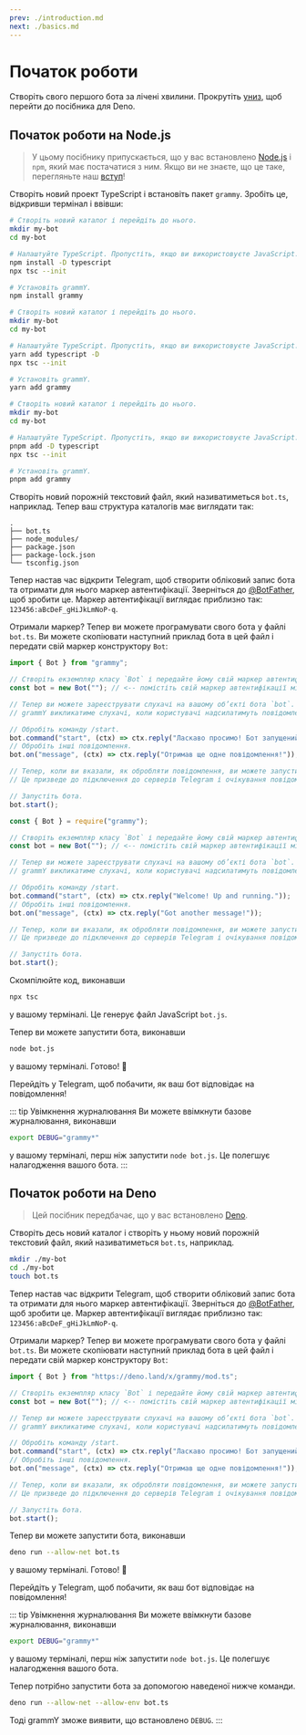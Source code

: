 ```yaml
---
prev: ./introduction.md
next: ./basics.md
---
```


# Початок роботи

Створіть свого першого бота за лічені хвилини. Прокрутіть [униз](#початок-роботи-на-deno), щоб перейти до посібника для Deno.

## Початок роботи на Node.js

> У цьому посібнику припускається, що у вас встановлено [Node.js](https://nodejs.org) і `npm`, який має постачатися з ним.
> Якщо ви не знаєте, що це таке, перегляньте наш [вступ](./introduction.md)!

Створіть новий проект TypeScript і встановіть пакет `grammy`.
Зробіть це, відкривши термінал і ввівши:

<CodeGroup>
 <CodeGroupItem title="NPM" active>

```sh
# Створіть новий каталог і перейдіть до нього.
mkdir my-bot
cd my-bot

# Налаштуйте TypeScript. Пропустіть, якщо ви використовуєте JavaScript.
npm install -D typescript
npx tsc --init

# Установіть grammY.
npm install grammy
```

</CodeGroupItem>
 <CodeGroupItem title="Yarn">

```sh
# Створіть новий каталог і перейдіть до нього.
mkdir my-bot
cd my-bot

# Налаштуйте TypeScript. Пропустіть, якщо ви використовуєте JavaScript.
yarn add typescript -D
npx tsc --init

# Установіть grammY.
yarn add grammy
```

</CodeGroupItem>
  <CodeGroupItem title="pnpm">

```sh
# Створіть новий каталог і перейдіть до нього.
mkdir my-bot
cd my-bot

# Налаштуйте TypeScript. Пропустіть, якщо ви використовуєте JavaScript.
pnpm add -D typescript
npx tsc --init

# Установіть grammY.
pnpm add grammy
```

</CodeGroupItem>
</CodeGroup>

Створіть новий порожній текстовий файл, який називатиметься `bot.ts`, наприклад.
Тепер ваш структура каталогів має виглядати так:

```asciiart:no-line-numbers
.
├── bot.ts
├── node_modules/
├── package.json
├── package-lock.json
└── tsconfig.json
```

Тепер настав час відкрити Telegram, щоб створити обліковий запис бота та отримати для нього маркер автентифікації.
Зверніться до [@BotFather](https://t.me/BotFather), щоб зробити це.
Маркер автентифікації виглядає приблизно так: `123456:aBcDeF_gHiJkLmNoP-q`.

Отримали маркер? Тепер ви можете програмувати свого бота у файлі `bot.ts`.
Ви можете скопіювати наступний приклад бота в цей файл і передати свій маркер конструктору `Bot`:

<CodeGroup>
 <CodeGroupItem title="TypeScript" active>

```ts
import { Bot } from "grammy";

// Створіть екземпляр класу `Bot` і передайте йому свій маркер автентифікації.
const bot = new Bot(""); // <-- помістіть свій маркер автентифікації між ""

// Тепер ви можете зареєструвати слухачі на вашому об’єкті бота `bot`.
// grammY викликатиме слухачі, коли користувачі надсилатимуть повідомлення вашому боту.

// Обробіть команду /start.
bot.command("start", (ctx) => ctx.reply("Ласкаво просимо! Бот запущений і працює."));
// Обробіть інші повідомлення.
bot.on("message", (ctx) => ctx.reply("Отримав ще одне повідомлення!"));

// Тепер, коли ви вказали, як обробляти повідомлення, ви можете запустити свого бота.
// Це призведе до підключення до серверів Telegram і очікування повідомлень.

// Запустіть бота.
bot.start();
```

</CodeGroupItem>
 <CodeGroupItem title="JavaScript">

```js
const { Bot } = require("grammy");

// Створіть екземпляр класу `Bot` і передайте йому свій маркер автентифікації.
const bot = new Bot(""); // <-- помістіть свій маркер автентифікації між ""

// Тепер ви можете зареєструвати слухачі на вашому об’єкті бота `bot`.
// grammY викликатиме слухачі, коли користувачі надсилатимуть повідомлення вашому боту.

// Обробіть команду /start.
bot.command("start", (ctx) => ctx.reply("Welcome! Up and running."));
// Обробіть інші повідомлення.
bot.on("message", (ctx) => ctx.reply("Got another message!"));

// Тепер, коли ви вказали, як обробляти повідомлення, ви можете запустити свого бота.
// Це призведе до підключення до серверів Telegram і очікування повідомлень.

// Запустіть бота.
bot.start();
```

</CodeGroupItem>
</CodeGroup>

Скомпілюйте код, виконавши

```sh
npx tsc
```

у вашому терміналі.
Це генерує файл JavaScript `bot.js`.

Тепер ви можете запустити бота, виконавши

```sh
node bot.js
```

у вашому терміналі.
Готово! :tada:

Перейдіть у Telegram, щоб побачити, як ваш бот відповідає на повідомлення!

::: tip Увімкнення журналювання
Ви можете ввімкнути базове журналювання, виконавши

```sh
export DEBUG="grammy*"
```

у вашому терміналі, перш ніж запустити `node bot.js`.
Це полегшує налагодження вашого бота.
:::

## Початок роботи на Deno

> Цей посібник передбачає, що у вас встановлено [Deno](https://deno.land).

Створіть десь новий каталог і створіть у ньому новий порожній текстовий файл, який називатиметься `bot.ts`, наприклад.

```sh
mkdir ./my-bot
cd ./my-bot
touch bot.ts
```

Тепер настав час відкрити Telegram, щоб створити обліковий запис бота та отримати для нього маркер автентифікації.
Зверніться до [@BotFather](https://t.me/BotFather), щоб зробити це.
Маркер автентифікації виглядає приблизно так: `123456:aBcDeF_gHiJkLmNoP-q`.

Отримали маркер? Тепер ви можете програмувати свого бота у файлі `bot.ts`.
Ви можете скопіювати наступний приклад бота в цей файл і передати свій маркер конструктору `Bot`:

```ts
import { Bot } from "https://deno.land/x/grammy/mod.ts";

// Створіть екземпляр класу `Bot` і передайте йому свій маркер автентифікації.
const bot = new Bot(""); // <-- помістіть свій маркер автентифікації між ""

// Тепер ви можете зареєструвати слухачі на вашому об’єкті бота `bot`.
// grammY викликатиме слухачі, коли користувачі надсилатимуть повідомлення вашому боту.

// Обробіть команду /start.
bot.command("start", (ctx) => ctx.reply("Ласкаво просимо! Бот запущений і працює."));
// Обробіть інші повідомлення.
bot.on("message", (ctx) => ctx.reply("Отримав ще одне повідомлення!"));

// Тепер, коли ви вказали, як обробляти повідомлення, ви можете запустити свого бота.
// Це призведе до підключення до серверів Telegram і очікування повідомлень.

// Запустіть бота.
bot.start();
```

Тепер ви можете запустити бота, виконавши

```sh
deno run --allow-net bot.ts
```

у вашому терміналі.
Готово! :tada:

Перейдіть у Telegram, щоб побачити, як ваш бот відповідає на повідомлення!

::: tip Увімкнення журналювання
Ви можете ввімкнути базове журналювання, виконавши

```sh
export DEBUG="grammy*"
```

у вашому терміналі, перш ніж запустити `node bot.js`.
Це полегшує налагодження вашого бота.

Тепер потрібно запустити бота за допомогою наведеної нижче команди.

```sh
deno run --allow-net --allow-env bot.ts
```

Тоді grammY зможе виявити, що встановлено `DEBUG`.
:::

